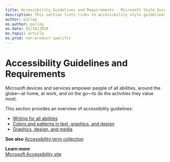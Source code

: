 ```yaml
---
title: Accessibility Guidelines and Requirements - Microsoft Style Guide
description: This section lists links to accessibility style guidelines for Microsoft devices and services.
author: pallep
ms.author: pallep
ms.date: 01/19/2018
ms.topic: article
ms.prod: non-product-specific
---
```


# Accessibility Guidelines and Requirements

Microsoft devices and services empower people of all abilities, around the globe—at home, at work,
and on the go—to do the activities they value most. 

This section provides an overview of accessibility guidelines:

  - [Writing for all abilities](~/accessibility/writing-all-abilities.md)
  - [Colors and patterns in text, graphics, and design](~/accessibility/colors-patterns-text-graphics-design.md) 
  - [Graphics, design, and media](~/accessibility/graphics-design-media.md)

**See also** [Accessibility term collection](~/a-z-word-list-term-collections/term-collections/accessibility-terms.md)

**Learn more**  
[Microsoft Accessibility site](https://www.microsoft.com/en-us/accessibility/)  
